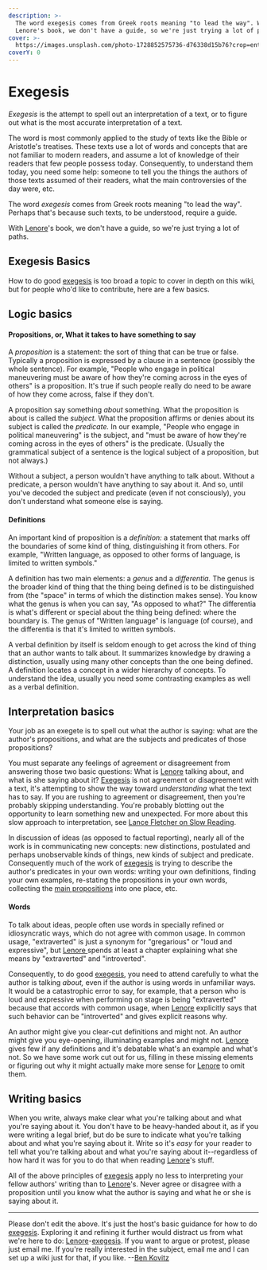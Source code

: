```yaml
---
description: >-
  The word exegesis comes from Greek roots meaning "to lead the way". With
  Lenore's book, we don't have a guide, so we're just trying a lot of paths.
cover: >-
  https://images.unsplash.com/photo-1728852575736-d76338d15b76?crop=entropy&cs=srgb&fm=jpg&ixid=M3wxOTcwMjR8MHwxfHNlYXJjaHwxfHxoZXJtaXQlMjBwYWludGluZ3xlbnwwfHx8fDE3MzgwMzYyNzl8MA&ixlib=rb-4.0.3&q=85
coverY: 0
---
```


# Exegesis

_Exegesis_ is the attempt to spell out an interpretation of a text, or to figure out what is the most accurate interpretation of a text.

The word is most commonly applied to the study of texts like the Bible or Aristotle's treatises. These texts use a lot of words and concepts that are not familiar to modern readers, and assume a lot of knowledge of their readers that few people possess today. Consequently, to understand them today, you need some help: someone to tell you the things the authors of those texts assumed of their readers, what the main controversies of the day were, etc.

The word _exegesis_ comes from Greek roots meaning "to lead the way". Perhaps that's because such texts, to be understood, require a guide.

With [Lenore](people-and-systems/lenore-thomson.md)'s book, we don't have a guide, so we're just trying a lot of paths.

## Exegesis Basics

How to do good [exegesis](https://web.archive.org/web/20070815124911/http://greenlightwiki.com/lenore-exegesis/exegesis) is too broad a topic to cover in depth on this wiki, but for people who'd like to contribute, here are a few basics.

## Logic basics

#### Propositions, or, What it takes to have something to say

A _proposition_ is a statement: the sort of thing that can be true or false. Typically a proposition is expressed by a clause in a sentence (possibly the whole sentence). For example, "People who engage in political maneuvering must be aware of how they're coming across in the eyes of others" is a proposition. It's true if such people really do need to be aware of how they come across, false if they don't.

A proposition say something _about_ something. What the proposition is about is called the _subject._ What the proposition affirms or denies about its subject is called the _predicate._ In our example, "People who engage in political maneuvering" is the subject, and "must be aware of how they're coming across in the eyes of others" is the predicate. (Usually the grammatical subject of a sentence is the logical subject of a proposition, but not always.)

Without a subject, a person wouldn't have anything to talk about. Without a predicate, a person wouldn't have anything to say about it. And so, until you've decoded the subject and predicate (even if not consciously), you don't understand what someone else is saying.

#### Definitions

An important kind of proposition is a _definition:_ a statement that marks off the boundaries of some kind of thing, distinguishing it from others. For example, "Written language, as opposed to other forms of language, is limited to written symbols."

A definition has two main elements: a _genus_ and a _differentia._ The genus is the broader kind of thing that the thing being defined is to be distinguished from (the "space" in terms of which the distinction makes sense). You know what the genus is when you can say, "As opposed to what?" The differentia is what's different or special about the thing being defined: where the boundary is. The genus of "Written language" is language (of course), and the differentia is that it's limited to written symbols.

A verbal definition by itself is seldom enough to get across the kind of thing that an author wants to talk about. It summarizes knowledge by drawing a distinction, usually using many other concepts than the one being defined. A definition locates a concept in a wider hierarchy of concepts. To understand the idea, usually you need some contrasting examples as well as a verbal definition.

## Interpretation basics

Your job as an exegete is to spell out what the author is saying: what are the author's propositions, and what are the subjects and predicates of those propositions?

You must separate any feelings of agreement or disagreement from answering those two basic questions: What is [Lenore](people-and-systems/lenore-thomson.md) talking about, and what is she saying about it? [Exegesis](exegesis.md) is not agreement or disagreement with a text, it's attempting to show the way toward _understanding_ what the text has to say. If you are rushing to agreement or disagreement, then you're probably skipping understanding. You're probably blotting out the opportunity to learn something new and unexpected. For more about this slow approach to interpretation, see [Lance Fletcher on Slow Reading](https://www.chrisjohnsphd.net/uploads/5/0/2/0/50201359/slow_reading_long.pdf).

In discussion of ideas (as opposed to factual reporting), nearly all of the work is in communicating new concepts: new distinctions, postulated and perhaps unobservable kinds of things, new kinds of subject and predicate. Consequently much of the work of [exegesis](exegesis.md) is trying to describe the author's predicates in your own words: writing your own definitions, finding your own examples, re-stating the propositions in your own words, collecting the [main propositions](fundamentals/main-propositions.md) into one place, etc.

#### Words

To talk about ideas, people often use words in specially refined or idiosyncratic ways, which do not agree with common usage. In common usage, "extraverted" is just a synonym for "gregarious" or "loud and expressive", but [Lenore ](people-and-systems/lenore-thomson.md)spends at least a chapter explaining what she means by "extraverted" and "introverted".

Consequently, to do good [exegesis](exegesis.md), you need to attend carefully to what the author is talking _about,_ even if the author is using words in unfamiliar ways. It would be a catastrophic error to say, for example, that a person who is loud and expressive when performing on stage is being "extraverted" because that accords with common usage, when [Lenore](people-and-systems/lenore-thomson.md) explicitly says that such behavior can be "introverted" and gives explicit reasons why.

An author might give you clear-cut definitions and might not. An author might give you eye-opening, illuminating examples and might not. [Lenore](people-and-systems/lenore-thomson.md) gives few if any definitions and it's debatable what's an example and what's not. So we have some work cut out for us, filling in these missing elements or figuring out why it might actually make more sense for [Lenore](people-and-systems/lenore-thomson.md) to omit them.

## Writing basics

When you write, always make clear what you're talking about and what you're saying about it. You don't have to be heavy-handed about it, as if you were writing a legal brief, but do be sure to indicate what you're talking about and what you're saying about it. Write so it's _easy_ for your reader to tell what you're talking about and what you're saying about it--regardless of how hard it was for you to do that when reading [Lenore](people-and-systems/lenore-thomson.md)'s stuff.

All of the above principles of [exegesis](exegesis.md) apply no less to interpreting your fellow authors' writing than to [Lenore](people-and-systems/lenore-thomson.md)'s. Never agree or disagree with a proposition until you know what the author is saying and what he or she is saying about it.

***

Please don't edit the above. It's just the host's basic guidance for how to do [exegesis](exegesis.md). Exploring it and refining it further would distract us from what we're here to do: [Lenore](people-and-systems/lenore-thomson.md)-[exegesis](https://web.archive.org/web/20070815124911/http://greenlightwiki.com/lenore-exegesis/exegesis). If you want to argue or protest, please just email me. If you're really interested in the subject, email me and I can set up a wiki just for that, if you like. --[Ben Kovitz](https://web.archive.org/web/20070815124911/http://greenlightwiki.com/lenore-exegesis/Ben_Kovitz)
